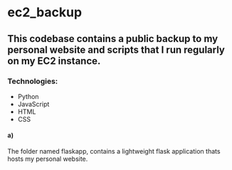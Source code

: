 # ec2_backup

## This codebase contains a public backup to my personal website and scripts that I run regularly on my EC2 instance.

### Technologies: 
- Python
- JavaScript
- HTML
- CSS


#### a) 
The folder named flaskapp, contains a lightweight flask application thats hosts my personal website. 

